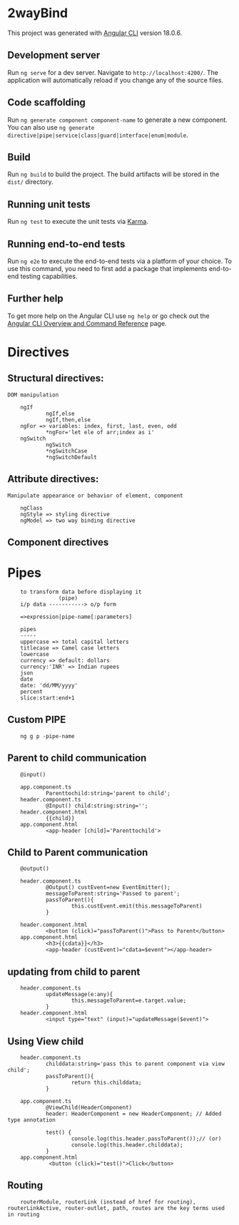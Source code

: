 # 2wayBind

This project was generated with [Angular CLI](https://github.com/angular/angular-cli) version 18.0.6.

## Development server

Run `ng serve` for a dev server. Navigate to `http://localhost:4200/`. The application will automatically reload if you change any of the source files.

## Code scaffolding

Run `ng generate component component-name` to generate a new component. You can also use `ng generate directive|pipe|service|class|guard|interface|enum|module`.

## Build

Run `ng build` to build the project. The build artifacts will be stored in the `dist/` directory.

## Running unit tests

Run `ng test` to execute the unit tests via [Karma](https://karma-runner.github.io).

## Running end-to-end tests

Run `ng e2e` to execute the end-to-end tests via a platform of your choice. To use this command, you need to first add a package that implements end-to-end testing capabilities.

## Further help

To get more help on the Angular CLI use `ng help` or go check out the [Angular CLI Overview and Command Reference](https://angular.dev/tools/cli) page.

# Directives
## Structural directives:
    DOM manipulation

        ngIf
                ngIf,else
                ngIf,then,else
        ngFor => variables: index, first, last, even, odd
                *ngFor='let ele of arr;index as i'
        ngSwitch
                ngSwitch
                *ngSwitchCase
                *ngSwitchDefault

## Attribute directives:
    Manipulate appearance or behavior of element, component

        ngClass
        ngStyle => styling directive
        ngModel => two way binding directive

## Component directives

# Pipes
        to transform data before displaying it
                    (pipe)
        i/p data -----------> o/p form

        =>expression|pipe-name[:parameters]

        pipes
        -----
        uppercase => total capital letters
        titlecase => Camel case letters
        lowercase
        currency => default: dollars
        currency:'INR' => Indian rupees
        json
        date
        date: 'dd/MM/yyyy'
        percent
        slice:start:end+1
        
## Custom PIPE
        ng g p -pipe-name

## Parent to child communication
        @input()

        app.component.ts
                Parenttochild:string='parent to child';
        header.component.ts
                @Input() child:string:string='';
        header.component.html
                {{child}}
        app.component.html
                <app-header [child]='Parenttochild'>
                
## Child to Parent communication
        @output()

        header.component.ts
                @Output() custEvent=new EventEmitter();
                messageToParent:string='Passed to parent';
                passToParent(){
                        this.custEvent.emit(this.messageToParent)
                }
        
        header.component.html
                <button (click)="passToParent()">Pass to Parent</button>
        app.component.html              
                <h3>{{cdata}}</h3>
                <app-header (custEvent)="cdata=$event"></app-header>

## updating from child to parent
        header.component.ts
                updateMessage(e:any){
                        this.messageToParent=e.target.value;
                }
        header.component.html
                <input type="text" (input)="updateMessage($event)">

## Using View child
        header.component.ts
                childdata:string='pass this to parent component via view child';
                passToParent(){
                        return this.childdata;
                }

        app.component.ts
                @ViewChild(HeaderComponent)
                header: HeaderComponent = new HeaderComponent; // Added type annotation

                test() {
                        console.log(this.header.passToParent());// (or)
                        console.log(this.header.childdata);
                }
        app.component.html
                 <button (click)="test()">Click</button>

## Routing
        routerModule, routerLink (instead of href for routing), routerLinkActive, router-outlet, path, routes are the key terms used in routing
        
        